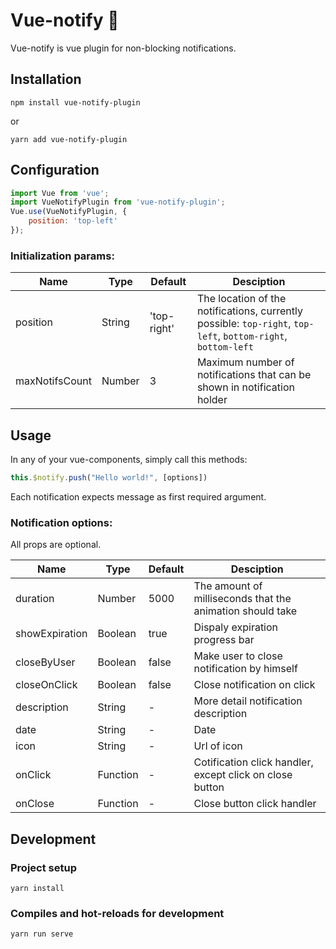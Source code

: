 # Vue-notify 💬
Vue-notify is vue plugin for non-blocking notifications.

## Installation
```
npm install vue-notify-plugin
```
or
```
yarn add vue-notify-plugin
```

## Configuration
```js
import Vue from 'vue';
import VueNotifyPlugin from 'vue-notify-plugin';
Vue.use(VueNotifyPlugin, {
    position: 'top-left'
});
```

### Initialization params:
|Name	|Type	|Default	|Desciption|
| ------ | ------ | ------ | ------ |
| position | String | 'top-right' | The location of the notifications, currently possible: `top-right`, `top-left`, `bottom-right`, `bottom-left` |
|maxNotifsCount|Number|3|Maximum number of notifications that can be shown in notification holder|

## Usage
In any of your vue-components, simply call this methods:
```js
this.$notify.push("Hello world!", [options])
```
Each notification expects message as first required argument.

### Notification options:
All props are optional.

|Name	|Type	|Default	|Desciption|
| ------ | ------ | ------ | ------ |
|duration|Number|5000|The amount of milliseconds that the animation should take|
|showExpiration|Boolean|true|Dispaly expiration progress bar|
|closeByUser|Boolean|false|Make user to close notification by himself|
|closeOnClick|Boolean|false|Close notification on click|
|description|String|-|More detail notification description|
|date|String|-|Date|
|icon|String|-|Url of icon|
|onClick|Function|-|Cotification click handler, except click on close button|
|onClose|Function|-|Close button click handler|

## Development
### Project setup
```
yarn install
```

### Compiles and hot-reloads for development
```
yarn run serve
```
